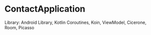 # ContactApplication
Library:
Android Library,
Kotlin Coroutines,
Koin,
ViewModel,
Cicerone,
Room,
Picasso
